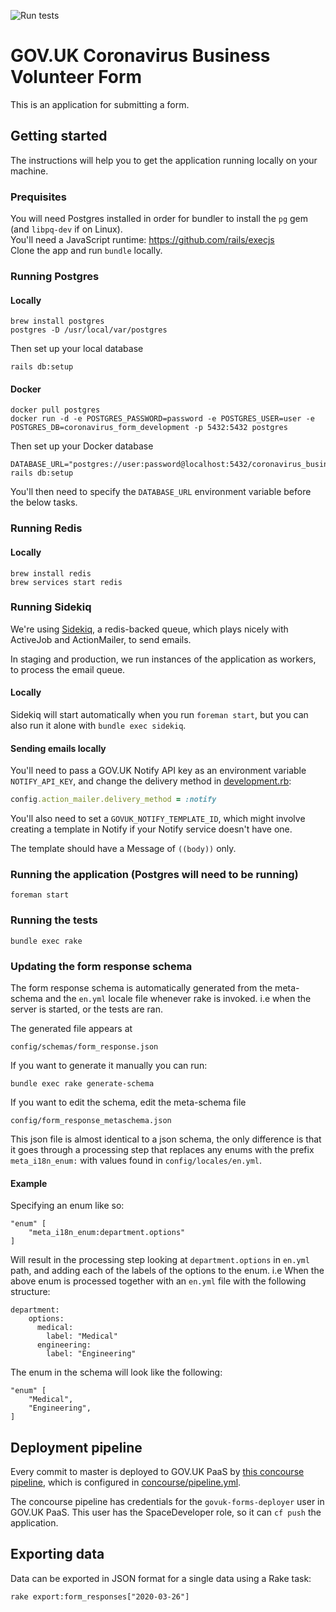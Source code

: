 ![Run tests](https://github.com/alphagov/govuk-coronavirus-business-volunteer-form/workflows/Run%20tests/badge.svg)

# GOV.UK Coronavirus Business Volunteer Form

This is an application for submitting a form.

## Getting started

The instructions will help you to get the application running
locally on your machine.

### Prequisites

You will need Postgres installed in order for bundler to install the `pg` gem (and `libpq-dev` if on Linux).  
You'll need a JavaScript runtime: https://github.com/rails/execjs  
Clone the app and run `bundle` locally.  

### Running Postgres

#### Locally

    brew install postgres
    postgres -D /usr/local/var/postgres

Then set up your local database

    rails db:setup

#### Docker

    docker pull postgres
    docker run -d -e POSTGRES_PASSWORD=password -e POSTGRES_USER=user -e POSTGRES_DB=coronavirus_form_development -p 5432:5432 postgres

Then set up your Docker database

    DATABASE_URL="postgres://user:password@localhost:5432/coronavirus_business_volunteer_form_development" rails db:setup

You'll then need to specify the `DATABASE_URL` environment variable before the below tasks.

### Running Redis

#### Locally

    brew install redis
    brew services start redis

### Running Sidekiq

We're using [Sidekiq][], a redis-backed queue, which plays nicely with ActiveJob
and ActionMailer, to send emails.

In staging and production, we run instances of the application as workers,
to process the email queue.

#### Locally

Sidekiq will start automatically when you run `foreman start`, but you can
also run it alone with `bundle exec sidekiq`.

#### Sending emails locally

You'll need to pass a GOV.UK Notify API key as an environment variable
`NOTIFY_API_KEY`, and change the delivery method in [development.rb][]:

```ruby
config.action_mailer.delivery_method = :notify
```

You'll also need to set a `GOVUK_NOTIFY_TEMPLATE_ID`, which might involve
creating a template in Notify if your Notify service doesn't have one.

The template should have a Message of `((body))` only.

[Sidekiq]: https://github.com/mperham/sidekiq
[development.rb]: config/environments/development.rb

### Running the application (Postgres will need to be running)

    foreman start

### Running the tests

    bundle exec rake

### Updating the form response schema

The form response schema is automatically generated from the meta-schema and
the `en.yml` locale file whenever rake is invoked. i.e when the server is started, 
or the tests are ran.  

The generated file appears at 

    config/schemas/form_response.json

If you want to generate it manually you can run:

    bundle exec rake generate-schema

If you want to edit the schema, edit the meta-schema file

    config/form_response_metaschema.json

This json file is almost identical to a json schema, the only difference is
that it goes through a processing step that replaces any enums with the prefix
`meta_i18n_enum:` with values found in `config/locales/en.yml`.

#### Example

Specifying an enum like so:

    "enum" [
        "meta_i18n_enum:department.options"
    ]

Will result in the processing step looking at `department.options` in `en.yml`
path, and adding each of the labels of the options to the enum. i.e When the
above enum is processed together with an `en.yml` file with the following
structure:

    department:
        options:
          medical:
            label: "Medical"
          engineering:
            label: "Engineering"

The enum in the schema will look like the following:

    "enum" [
        "Medical",
        "Engineering",
    ]


## Deployment pipeline

Every commit to master is deployed to GOV.UK PaaS by
[this concourse pipeline](https://cd.gds-reliability.engineering/teams/govuk-tools/pipelines/govuk-coronavirus-business-volunteer-form),
which is configured in [concourse/pipeline.yml](concourse/pipeline.yml).

The concourse pipeline has credentials for the `govuk-forms-deployer` user in
GOV.UK PaaS. This user has the SpaceDeveloper role, so it can `cf push` the application.

## Exporting data

Data can be exported in JSON format for a single data using a Rake task:

```
rake export:form_responses["2020-03-26"]
```
